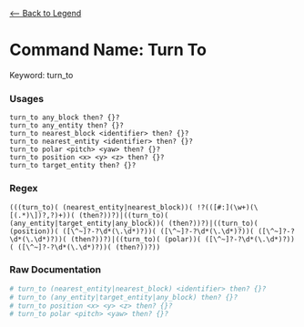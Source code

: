 [<-- Back to Legend](../legend.md)

# Command Name: Turn To
Keyword: turn_to

### Usages
```
turn_to any_block then? {}?
turn_to any_entity then? {}?
turn_to nearest_block <identifier> then? {}?
turn_to nearest_entity <identifier> then? {}?
turn_to polar <pitch> <yaw> then? {}?
turn_to position <x> <y> <z> then? {}?
turn_to target_entity then? {}?
```

### Regex
```regexp
(((turn_to)( (nearest_entity|nearest_block))( !?(([#:](\w+)(\[(.*)\])?,?)+))( (then?))?)|((turn_to)( (any_entity|target_entity|any_block))( (then?))?)|((turn_to)( (position))( ([\^~]?-?\d*(\.\d*)?))( ([\^~]?-?\d*(\.\d*)?))( ([\^~]?-?\d*(\.\d*)?))( (then?))?)|((turn_to)( (polar))( ([\^~]?-?\d*(\.\d*)?))( ([\^~]?-?\d*(\.\d*)?))( (then?))?))
```

### Raw Documentation
```yml
# turn_to (nearest_entity|nearest_block) <identifier> then? {}?
# turn_to (any_entity|target_entity|any_block) then? {}?
# turn_to position <x> <y> <z> then? {}?
# turn_to polar <pitch> <yaw> then? {}?
```
